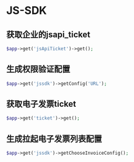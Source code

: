 # JS-SDK

## 获取企业的jsapi_ticket

```php
$app->get('jsApiTicket')->get();
```

## 生成权限验证配置

```php
$app->get('jssdk')->getConfig('URL');
```

## 获取电子发票ticket

```php
$app->get('ticket')->get();
```

## 生成拉起电子发票列表配置

```php
$app->get('jssdk')->getChooseInvoiceConfig();
```
